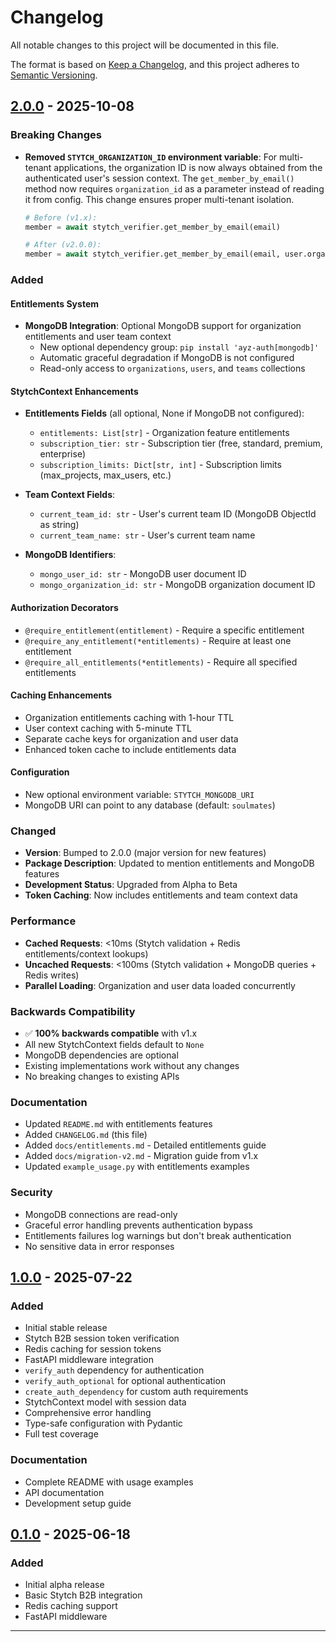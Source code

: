 # Changelog

All notable changes to this project will be documented in this file.

The format is based on [Keep a Changelog](https://keepachangelog.com/en/1.0.0/),
and this project adheres to [Semantic Versioning](https://semver.org/spec/v2.0.0.html).

## [2.0.0] - 2025-10-08

### Breaking Changes
- **Removed `STYTCH_ORGANIZATION_ID` environment variable**: For multi-tenant applications, the organization ID is now always obtained from the authenticated user's session context. The `get_member_by_email()` method now requires `organization_id` as a parameter instead of reading it from config. This change ensures proper multi-tenant isolation.
  ```python
  # Before (v1.x):
  member = await stytch_verifier.get_member_by_email(email)

  # After (v2.0.0):
  member = await stytch_verifier.get_member_by_email(email, user.organization_id)
  ```

### Added

#### Entitlements System
- **MongoDB Integration**: Optional MongoDB support for organization entitlements and user team context
  - New optional dependency group: `pip install 'ayz-auth[mongodb]'`
  - Automatic graceful degradation if MongoDB is not configured
  - Read-only access to `organizations`, `users`, and `teams` collections

#### StytchContext Enhancements
- **Entitlements Fields** (all optional, None if MongoDB not configured):
  - `entitlements: List[str]` - Organization feature entitlements
  - `subscription_tier: str` - Subscription tier (free, standard, premium, enterprise)
  - `subscription_limits: Dict[str, int]` - Subscription limits (max_projects, max_users, etc.)

- **Team Context Fields**:
  - `current_team_id: str` - User's current team ID (MongoDB ObjectId as string)
  - `current_team_name: str` - User's current team name

- **MongoDB Identifiers**:
  - `mongo_user_id: str` - MongoDB user document ID
  - `mongo_organization_id: str` - MongoDB organization document ID

#### Authorization Decorators
- `@require_entitlement(entitlement)` - Require a specific entitlement
- `@require_any_entitlement(*entitlements)` - Require at least one entitlement
- `@require_all_entitlements(*entitlements)` - Require all specified entitlements

#### Caching Enhancements
- Organization entitlements caching with 1-hour TTL
- User context caching with 5-minute TTL
- Separate cache keys for organization and user data
- Enhanced token cache to include entitlements data

#### Configuration
- New optional environment variable: `STYTCH_MONGODB_URI`
- MongoDB URI can point to any database (default: `soulmates`)

### Changed
- **Version**: Bumped to 2.0.0 (major version for new features)
- **Package Description**: Updated to mention entitlements and MongoDB features
- **Development Status**: Upgraded from Alpha to Beta
- **Token Caching**: Now includes entitlements and team context data

### Performance
- **Cached Requests**: <10ms (Stytch validation + Redis entitlements/context lookups)
- **Uncached Requests**: <100ms (Stytch validation + MongoDB queries + Redis writes)
- **Parallel Loading**: Organization and user data loaded concurrently

### Backwards Compatibility
- ✅ **100% backwards compatible** with v1.x
- All new StytchContext fields default to `None`
- MongoDB dependencies are optional
- Existing implementations work without any changes
- No breaking changes to existing APIs

### Documentation
- Updated `README.md` with entitlements features
- Added `CHANGELOG.md` (this file)
- Added `docs/entitlements.md` - Detailed entitlements guide
- Added `docs/migration-v2.md` - Migration guide from v1.x
- Updated `example_usage.py` with entitlements examples

### Security
- MongoDB connections are read-only
- Graceful error handling prevents authentication bypass
- Entitlements failures log warnings but don't break authentication
- No sensitive data in error responses

## [1.0.0] - 2025-07-22

### Added
- Initial stable release
- Stytch B2B session token verification
- Redis caching for session tokens
- FastAPI middleware integration
- `verify_auth` dependency for authentication
- `verify_auth_optional` for optional authentication
- `create_auth_dependency` for custom auth requirements
- StytchContext model with session data
- Comprehensive error handling
- Type-safe configuration with Pydantic
- Full test coverage

### Documentation
- Complete README with usage examples
- API documentation
- Development setup guide

## [0.1.0] - 2025-06-18

### Added
- Initial alpha release
- Basic Stytch B2B integration
- Redis caching support
- FastAPI middleware

---

[2.0.0]: https://github.com/brandsoulmates/ayz-auth/compare/v1.0.0...v2.0.0
[1.0.0]: https://github.com/brandsoulmates/ayz-auth/compare/v0.1.0...v1.0.0
[0.1.0]: https://github.com/brandsoulmates/ayz-auth/releases/tag/v0.1.0
